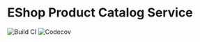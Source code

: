 # EShop Product Catalog Service

![Build CI](https://github.com/dksifoua/eshop-catalog-service/actions/workflows/build-ci.yaml/badge.svg)
![Codecov](https://img.shields.io/codecov/c/github/dksifoua/eshop-catalog-service?token=SWkcmvCaEY)